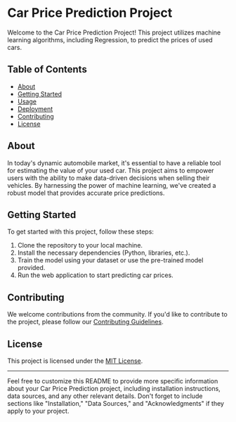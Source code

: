 # Car Price Prediction Project

Welcome to the Car Price Prediction Project! This project utilizes machine learning algorithms, including Regression, to predict the prices of used cars. 

## Table of Contents
- [About](#about)
- [Getting Started](#getting-started)
- [Usage](#usage)
- [Deployment](#deployment)
- [Contributing](#contributing)
- [License](#license)

## About

In today's dynamic automobile market, it's essential to have a reliable tool for estimating the value of your used car. This project aims to empower users with the ability to make data-driven decisions when selling their vehicles. By harnessing the power of machine learning, we've created a robust model that provides accurate price predictions.

## Getting Started

To get started with this project, follow these steps:

1. Clone the repository to your local machine.
2. Install the necessary dependencies (Python, libraries, etc.).
3. Train the model using your dataset or use the pre-trained model provided.
4. Run the web application to start predicting car prices.


## Contributing

We welcome contributions from the community. If you'd like to contribute to the project, please follow our [Contributing Guidelines](CONTRIBUTING.md).

## License

This project is licensed under the [MIT License](LICENSE).

---

Feel free to customize this README to provide more specific information about your Car Price Prediction project, including installation instructions, data sources, and any other relevant details. Don't forget to include sections like "Installation," "Data Sources," and "Acknowledgments" if they apply to your project.
